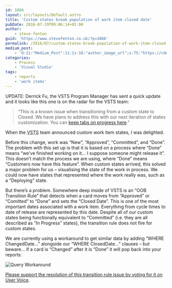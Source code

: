 ```yaml
---
id: 1866
layout: src/layouts/Default.astro
title: 'Custom states break population of work item closed date'
pubDate: 2016-07-29T09:06:14+01:00
author:
    - steve-fenton
guid: 'https://www.stevefenton.co.uk/?p=1866'
permalink: /2016/07/custom-states-break-population-of-work-item-closed-date/
medium_post:
    - 'O:11:"Medium_Post":11:{s:16:"author_image_url";s:75:"https://cdn-images-1.medium.com/fit/c/400/400/1*eXkhfEuF41g5W_xnc_ydLA.jpeg";s:10:"author_url";s:38:"https://medium.com/@steve.fenton.co.uk";s:11:"byline_name";N;s:12:"byline_email";N;s:10:"cross_link";s:3:"yes";s:2:"id";s:12:"4d0c075c4cc6";s:21:"follower_notification";s:3:"yes";s:7:"license";s:19:"all-rights-reserved";s:14:"publication_id";s:2:"-1";s:6:"status";s:5:"draft";s:3:"url";s:51:"https://medium.com/@steve.fenton.co.uk/4d0c075c4cc6";}'
categories:
    - Process
    - 'Visual Studio'
tags:
    - reports
    - 'work items'
---
```


UPDATE: Derrick Fu, the VSTS Program Manager has sent a quick update and it looks like this one is on the radar for the VSTS team:

> “This is a known issue when transitioning from a custom state to Closed. We have plans to address this with our next iteration of states customization. You can [keep tabs on progress here](https://blogs.msdn.microsoft.com/visualstudioalm/2016/06/18/vsts-process-customization-futures-june-2016/).”

When the <abbr title="Visual Studio Team Services, formerly Visual Studio Online">VSTS</abbr> team announced custom work item states, I was delighted.

Before this change, work was “New”, “Approved”, “Committed”, and “Done”. The problem with this set up is that it is based on a process where “Done” means “we’ve finished working on it… I suppose someone might release it”. This doesn’t match the process we are using, where “Done” means “Customers now have this feature”. When custom states arrived, this solved a major problem for us – visualising the state of the work in process. We could now have states that represented where the work really was, such as a “Deploying” state.

But there’s a problem. Somewhere deep inside of VSTS is an “OOB Transition Rule” that detects when a card moves from “Approved” or “Comitted” to “Done” and sets the “Closed Date”. This is one of the most important dates associated with a work item. Everything from cycle times to date of release are represented by this date. Despite all of our custom states being functionally equivalent to “Committed” (i.e. they are all described as “In Progress” states), the transition rule does not fire for custom states.

We are currently using a workaround to get similar data by adding “WHERE ChangedDate…” alongside our “WHERE ClosedDate…” clauses – but beware… if a card is “Changed” after it is “Done” it will pop back into your reports:

![Query Workaround](https://www.stevefenton.co.uk/wp-content/uploads/2016/07/query-workaround.png)

[Please support the resolution of this transition rule issue by voting for it on User Voice](https://visualstudio.uservoice.com/forums/330519-team-services/suggestions/15453015-custom-states-break-oob-transition-rules).
